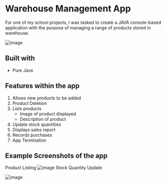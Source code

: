 # Warehouse Management App

For one of my school projects, I was tasked to create a JAVA console-based application with the purpose of managing a range of products stored in warehouse.

![image](https://user-images.githubusercontent.com/100764960/194430813-ce630562-ca06-4392-9127-de7a587afbf0.png)

Built with
----------
- Pure Java

Features within the app
-----------------------
1. Allows new products to be added
2. Product Deletion
3. Lists products
   - Image of product displayed
   - Description of product
4. Update stock quantities
5. Displays sales report
6. Records purchases
7. App Termination

Example Screenshots of the app
-------------------
Product Listing
![image](https://user-images.githubusercontent.com/100764960/194437048-f7b72646-650e-44e4-9fca-2bf48cae563a.png)
Stock Quantity Update

![image](https://user-images.githubusercontent.com/100764960/194437170-497641ca-fc46-40bc-b314-3ab0332a5d26.png)
